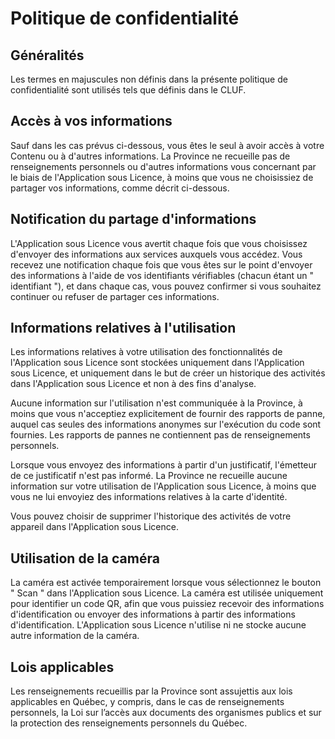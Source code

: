 # Politique de confidentialité 

## Généralités 

Les termes en majuscules non définis dans la présente politique de confidentialité sont utilisés tels que définis dans le CLUF.

## Accès à vos informations 

Sauf dans les cas prévus ci-dessous, vous êtes le seul à avoir accès à votre Contenu ou à d'autres informations.  La Province ne recueille pas de renseignements personnels ou d'autres informations vous concernant par le biais de l'Application sous Licence, à moins que vous ne choisissiez de partager vos informations, comme décrit ci-dessous. 

## Notification du partage d'informations 

L'Application sous Licence vous avertit chaque fois que vous choisissez d'envoyer des informations aux services auxquels vous accédez. Vous recevez une notification chaque fois que vous êtes sur le point d'envoyer des informations à l'aide de vos identifiants vérifiables (chacun étant un " identifiant "), et dans chaque cas, vous pouvez confirmer si vous souhaitez continuer ou refuser de partager ces informations. 

## Informations relatives à l'utilisation 

Les informations relatives à votre utilisation des fonctionnalités de l'Application sous Licence sont stockées uniquement dans l'Application sous Licence, et uniquement dans le but de créer un historique des activités dans l'Application sous Licence et non à des fins d'analyse. 

 

Aucune information sur l'utilisation n'est communiquée à la Province, à moins que vous n'acceptiez explicitement de fournir des rapports de panne, auquel cas seules des informations anonymes sur l'exécution du code sont fournies.  Les rapports de pannes ne contiennent pas de renseignements personnels. 

 

Lorsque vous envoyez des informations à partir d'un justificatif, l'émetteur de ce justificatif n'est pas informé. La Province ne recueille aucune information sur votre utilisation de l'Application sous Licence, à moins que vous ne lui envoyiez des informations relatives à la carte d'identité. 

 

Vous pouvez choisir de supprimer l'historique des activités de votre appareil dans l'Application sous Licence. 

## Utilisation de la caméra 

La caméra est activée temporairement lorsque vous sélectionnez le bouton " Scan " dans l'Application sous Licence. La caméra est utilisée uniquement pour identifier un code QR, afin que vous puissiez recevoir des informations d'identification ou envoyer des informations à partir des informations d'identification. L'Application sous Licence n'utilise ni ne stocke aucune autre information de la caméra. 

## Lois applicables 

Les renseignements recueillis par la Province sont assujettis aux lois applicables en Québec, y compris, dans le cas de renseignements personnels, la Loi sur l’accès aux documents des organismes publics et sur la protection des renseignements personnels du Québec. 

